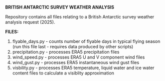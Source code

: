 **BRITISH ANTARCTIC SURVEY WEATHER ANALYSIS**

Repository contains all files relating to a British Antarctic survey weather analysis request (2025).

**FILES:**

1. flyable_days.py - counts number of flyable days in typical flying season (run this file last - requires data produced by other scripts)
2. precipitation.py - processes ERA5 precipitation files
3. wind_speed.py - processes ERA5 U and V component wind files
4. wind_gust.py - processes ERA5 instantaneous wind gust files
5. visbility.py - processes ERA5 temperature, liquid water and ice water content files to calculate a visiblity approximation
